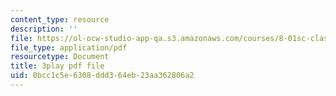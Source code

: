 ```yaml
---
content_type: resource
description: ''
file: https://ol-ocw-studio-app-qa.s3.amazonaws.com/courses/8-01sc-classical-mechanics-fall-2016/0bcc1c5e6308ddd364eb23aa362806a2_Jf2PgGInUEk.pdf
file_type: application/pdf
resourcetype: Document
title: 3play pdf file
uid: 0bcc1c5e-6308-ddd3-64eb-23aa362806a2
---
```

